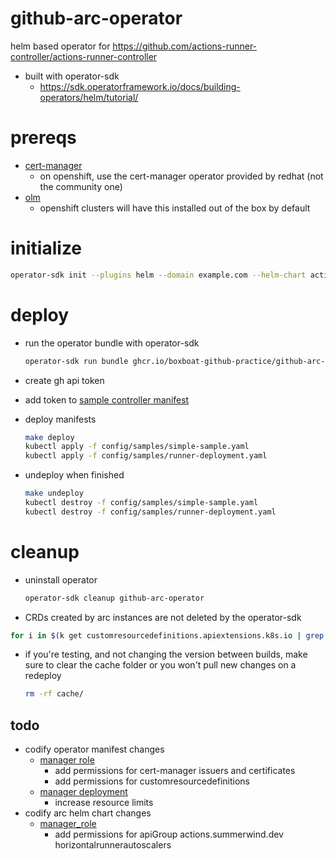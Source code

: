 # github-arc-operator
helm based operator for https://github.com/actions-runner-controller/actions-runner-controller
- built with operator-sdk
  - https://sdk.operatorframework.io/docs/building-operators/helm/tutorial/

# prereqs
  - [cert-manager](https://cert-manager.io/docs/installation/helm/)
    - on openshift, use the cert-manager operator provided by redhat (not the community one)
  - [olm](https://sdk.operatorframework.io/docs/olm-integration/tutorial-bundle/#enabling-olm)
    - openshift clusters will have this installed out of the box by default

# initialize
```sh
operator-sdk init --plugins helm --domain example.com --helm-chart actions-runner-controller --helm-chart-repo https://actions-runner-controller.github.io/actions-runner-controller
```
# deploy 
  - run the operator bundle with operator-sdk 
    ```sh
    operator-sdk run bundle ghcr.io/boxboat-github-practice/github-arc-operator-bundle:experimental
    ```
  - create gh api token
  - add token to [sample controller manifest](./config/samples/simple-sample.yaml)
  - deploy manifests
    ```sh
    make deploy
    kubectl apply -f config/samples/simple-sample.yaml
    kubectl apply -f config/samples/runner-deployment.yaml
    ```
  
  - undeploy when finished
    ```sh
    make undeploy
    kubectl destroy -f config/samples/simple-sample.yaml
    kubectl destroy -f config/samples/runner-deployment.yaml
    ```

# cleanup
- uninstall operator
  ```sh
  operator-sdk cleanup github-arc-operator
  ```

- CRDs created by arc instances are not deleted by the operator-sdk
```sh
for i in $(k get customresourcedefinitions.apiextensions.k8s.io | grep ".*actions\.summerwind\.dev" | awk '{print $1}'); do kubectl delete customresourcedefinition $i; done
```
- if you're testing, and not changing the version between builds, make sure to clear the cache folder or you won't pull new changes on a redeploy
  ```sh
  rm -rf cache/
  ```

## todo
- codify operator manifest changes
  - [manager role](./config/rbac/role.yaml)
    - add permissions for cert-manager issuers and certificates
    - add permissions for customresourcedefinitions
  - [manager deployment](./config/manager/manager.yaml)
    - increase resource limits
- codify arc helm chart changes
  - [manager_role](./helm-charts/actions-runner-controller/templates/manager_role.yaml)
    - add permissions for apiGroup actions.summerwind.dev horizontalrunnerautoscalers
